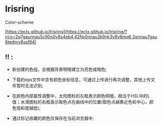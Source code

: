 # Irisring
Color-scheme

[https://ectx.github.io/Irisring](https://ectx.github.io/Irisring/?irco=2q7gaunnau5c90o0v8s4eb4,42fjp0nnau2k9nk3v8v8mq6,2qnnau7gau6tednrv8ssf94)

## !! :
- 新创建的色组，会根据背景明暗建立为亮色或暗色;

- 下载的eps文件中含有颜色坐标信息，可通过上传进行再次调整，其他上传文件暂时无法识别;

- 在颜色内部属性调整中，太阳图标的左框表示颜色明暗，相当于HSL中的L值；水滴图标的右框表示取色点在曲线中的位置(取色点越靠近色轮中心，颜色饱和度越低);

- 通过标记收藏的颜色仅保存在当前浏览器中;
